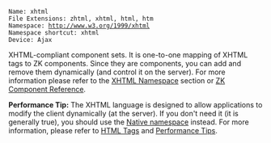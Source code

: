 `Name: xhtml`  
`File Extensions: zhtml, xhtml, html, htm`  
`Namespace: `[`http://www.w3.org/1999/xhtml`](http://www.w3.org/1999/xhtml)  
`Namespace shortcut: xhtml`  
`Device: Ajax`

XHTML-compliant component sets. It is one-to-one mapping of XHTML tags
to ZK components. Since they are components, you can add and remove them
dynamically (and control it on the server). For more information please
refer to the [XHTML
Namespace](ZUML_Reference/ZUML/Languages/XHTML) section or
[ZK Component
Reference](ZK_Component_Reference/XHTML_Components).

**Performance Tip:** The XHTML language is designed to allow
applications to modify the client dynamically (at the server). If you
don't need it (it is generally true), you should use the [Native
namespace](ZUML_Reference/ZUML/Namespaces/Native) instead.
For more information, please refer to [HTML
Tags]({{site.baseurl}}/zk_dev_ref/UI_Patterns/HTML_Tags) and
[Performance
Tips]({{site.baseurl}}/zk_dev_ref/Performance_Tips/Use_Native_Namespace_instead_of_XHTML_Namespace).


